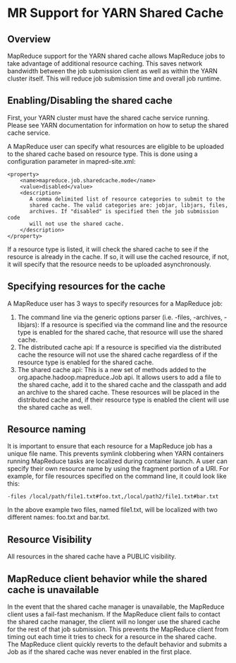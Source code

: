 

# MR Support for YARN Shared Cache

## Overview

MapReduce support for the YARN shared cache allows MapReduce jobs to take advantage of additional resource caching. This saves network bandwidth between the job submission client as well as within the YARN cluster itself. This will reduce job submission time and overall job runtime.

## Enabling/Disabling the shared cache

First, your YARN cluster must have the shared cache service running. Please see YARN documentation for information on how to setup the shared cache service.

A MapReduce user can specify what resources are eligible to be uploaded to the shared cache based on resource type. This is done using a configuration parameter in mapred-site.xml:
    
    
    <property>
        <name>mapreduce.job.sharedcache.mode</name>
        <value>disabled</value>
        <description>
           A comma delimited list of resource categories to submit to the
           shared cache. The valid categories are: jobjar, libjars, files,
           archives. If "disabled" is specified then the job submission code
           will not use the shared cache.
        </description>
    </property>
    

If a resource type is listed, it will check the shared cache to see if the resource is already in the cache. If so, it will use the cached resource, if not, it will specify that the resource needs to be uploaded asynchronously.

## Specifying resources for the cache

A MapReduce user has 3 ways to specify resources for a MapReduce job:

  1. The command line via the generic options parser (i.e. -files, -archives, -libjars): If a resource is specified via the command line and the resource type is enabled for the shared cache, that resource will use the shared cache.
  2. The distributed cache api: If a resource is specified via the distributed cache the resource will not use the shared cache regardless of if the resource type is enabled for the shared cache.
  3. The shared cache api: This is a new set of methods added to the org.apache.hadoop.mapreduce.Job api. It allows users to add a file to the shared cache, add it to the shared cache and the classpath and add an archive to the shared cache. These resources will be placed in the distributed cache and, if their resource type is enabled the client will use the shared cache as well.



## Resource naming

It is important to ensure that each resource for a MapReduce job has a unique file name. This prevents symlink clobbering when YARN containers running MapReduce tasks are localized during container launch. A user can specify their own resource name by using the fragment portion of a URI. For example, for file resources specified on the command line, it could look like this:
    
    
    -files /local/path/file1.txt#foo.txt,/local/path2/file1.txt#bar.txt
    

In the above example two files, named file1.txt, will be localized with two different names: foo.txt and bar.txt.

## Resource Visibility

All resources in the shared cache have a PUBLIC visibility.

## MapReduce client behavior while the shared cache is unavailable

In the event that the shared cache manager is unavailable, the MapReduce client uses a fail-fast mechanism. If the MapReduce client fails to contact the shared cache manager, the client will no longer use the shared cache for the rest of that job submission. This prevents the MapReduce client from timing out each time it tries to check for a resource in the shared cache. The MapReduce client quickly reverts to the default behavior and submits a Job as if the shared cache was never enabled in the first place.
